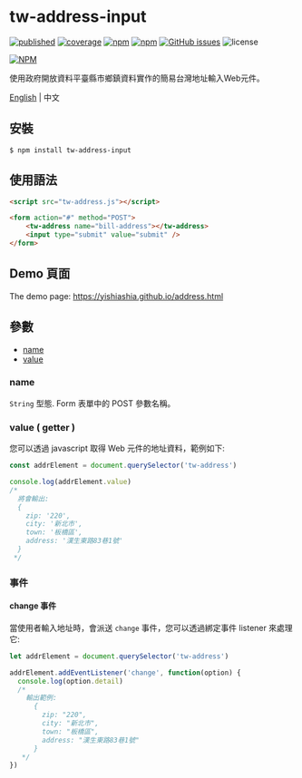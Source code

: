 # tw-address-input

[![published][wc-image]][wc-url]
[![coverage][coverage-image]][coverage-url]
[![npm](https://img.shields.io/npm/v/tw-address-input.svg?style=flat-square)](https://www.npmjs.com/package/tw-address-input)
[![npm](https://img.shields.io/npm/dm/tw-address-input.svg?style=flat-square)](https://www.npmjs.com/package/tw-address-input)
[![GitHub issues](https://img.shields.io/github/issues/yishiashia/tw-address-input.svg?style=flat-square)](https://github.com/yishiashia/tw-address-input/issues)
![license](https://img.shields.io/npm/l/tw-address-input.svg?style=flat-square)

[![NPM](https://nodei.co/npm/tw-address-input.png?mini=true)](https://www.npmjs.com/package/tw-address-input)

使用政府開放資料平臺縣市鄉鎮資料實作的簡易台灣地址輸入Web元件。

[English](https://github.com/yishiashia/tw-address-input#readme) | 中文

## 安裝

    $ npm install tw-address-input

## 使用語法

```html
<script src="tw-address.js"></script>

<form action="#" method="POST">
    <tw-address name="bill-address"></tw-address>
    <input type="submit" value="submit" />
</form>
```

## Demo 頁面
The demo page: https://yishiashia.github.io/address.html

## 參數

 - [name](#name)
 - [value](#value)

### name
`String` 型態. Form 表單中的 POST 參數名稱。

### value ( getter )
您可以透過 javascript 取得 Web 元件的地址資料，範例如下:

```js
const addrElement = document.querySelector('tw-address')

console.log(addrElement.value)
/*
  將會輸出:
  {
    zip: '220',
    city: '新北市',
    town: '板橋區',
    address: '漢生東路83巷1號'
  }
 */

```


### 事件

#### change 事件
當使用者輸入地址時，會派送 `change` 事件，您可以透過綁定事件 listener 來處理它:

```js
let addrElement = document.querySelector('tw-address')

addrElement.addEventListener('change', function(option) {
  console.log(option.detail)
  /*
    輸出範例:
      {
        zip: "220",
        city: "新北市",
        town: "板橋區",
        address: "漢生東路83巷1號"
      }
   */
})
```

[wc-image]: https://img.shields.io/badge/webcomponents.org-published-blue.svg?style=flat-square
[wc-url]: https://www.webcomponents.org/element/tw-address-input

[coverage-image]: https://img.shields.io/endpoint?style=flat-square&url=https%3A%2F%2Fgist.githubusercontent.com%2Fyishiashia%2Fdee60aefdce58a7559baeb7c5deb3a8b%2Fraw%2Ftw-address-input__heads_master.json
[coverage-url]: https://gist.githubusercontent.com/yishiashia/dee60aefdce58a7559baeb7c5deb3a8b/raw/tw-address-input__heads_master.json

[js-image]: https://img.shields.io/badge/ES-6%2B-ff69b4.svg?style=flat-square
[js-url]: https://www.ecma-international.org/ecma-262/6.0/

[ts-image]: https://img.shields.io/badge/TypeScript-^4.7.4-blue?style=flat-square
[ts-url]: https://www.typescriptlang.org/
